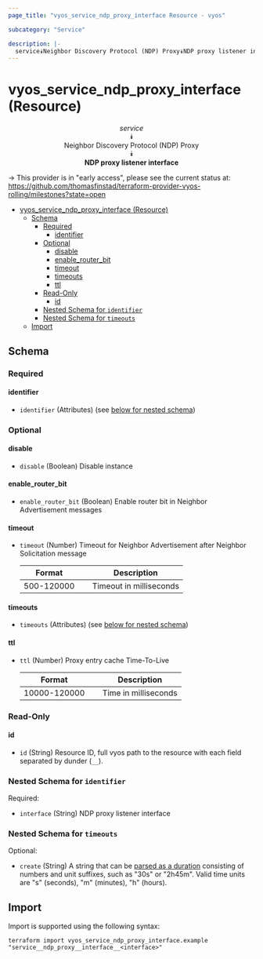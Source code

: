 ```yaml
---
page_title: "vyos_service_ndp_proxy_interface Resource - vyos"

subcategory: "Service"

description: |-
  service⯯Neighbor Discovery Protocol (NDP) Proxy⯯NDP proxy listener interface
---
```


# vyos_service_ndp_proxy_interface (Resource)
<center>

*service*  
⯯  
Neighbor Discovery Protocol (NDP) Proxy  
⯯  
**NDP proxy listener interface**


</center>

-> This provider is in "early access", please see the current status at: https://github.com/thomasfinstad/terraform-provider-vyos-rolling/milestones?state=open

<!--TOC-->

- [vyos_service_ndp_proxy_interface (Resource)](#vyos_service_ndp_proxy_interface-resource)
  - [Schema](#schema)
    - [Required](#required)
      - [identifier](#identifier)
    - [Optional](#optional)
      - [disable](#disable)
      - [enable_router_bit](#enable_router_bit)
      - [timeout](#timeout)
      - [timeouts](#timeouts)
      - [ttl](#ttl)
    - [Read-Only](#read-only)
      - [id](#id)
    - [Nested Schema for `identifier`](#nested-schema-for-identifier)
    - [Nested Schema for `timeouts`](#nested-schema-for-timeouts)
  - [Import](#import)

<!--TOC-->

<!-- schema generated by tfplugindocs -->
## Schema

### Required

#### identifier
- `identifier` (Attributes) (see [below for nested schema](#nestedatt--identifier))

### Optional

#### disable
- `disable` (Boolean) Disable instance
#### enable_router_bit
- `enable_router_bit` (Boolean) Enable router bit in Neighbor Advertisement messages
#### timeout
- `timeout` (Number) Timeout for Neighbor Advertisement after Neighbor Solicitation message

    |  Format      &emsp;|  Description              |
    |--------------|---------------------------|
    |  500-120000  &emsp;|  Timeout in milliseconds  |
#### timeouts
- `timeouts` (Attributes) (see [below for nested schema](#nestedatt--timeouts))
#### ttl
- `ttl` (Number) Proxy entry cache Time-To-Live

    |  Format        &emsp;|  Description           |
    |----------------|------------------------|
    |  10000-120000  &emsp;|  Time in milliseconds  |

### Read-Only

#### id
- `id` (String) Resource ID, full vyos path to the resource with each field separated by dunder (`__`).

<a id="nestedatt--identifier"></a>
### Nested Schema for `identifier`

Required:

- `interface` (String) NDP proxy listener interface


<a id="nestedatt--timeouts"></a>
### Nested Schema for `timeouts`

Optional:

- `create` (String) A string that can be [parsed as a duration](https://pkg.go.dev/time#ParseDuration) consisting of numbers and unit suffixes, such as &#34;30s&#34; or &#34;2h45m&#34;. Valid time units are &#34;s&#34; (seconds), &#34;m&#34; (minutes), &#34;h&#34; (hours).

## Import

Import is supported using the following syntax:

```shell
terraform import vyos_service_ndp_proxy_interface.example "service__ndp_proxy__interface__<interface>"
```
